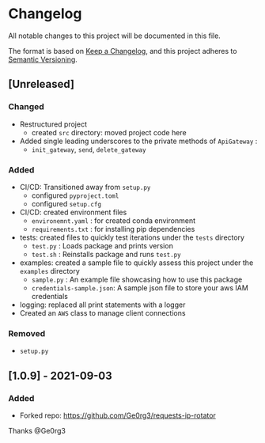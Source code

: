 # Changelog
All notable changes to this project will be documented in this file.

The format is based on [Keep a Changelog](https://keepachangelog.com/en/1.0.0/),
and this project adheres to [Semantic Versioning](https://semver.org/spec/v2.0.0.html).


## [Unreleased]
### Changed

- Restructured project
  - created `src` directory: moved project code here
- Added single leading underscores to the private methods of `ApiGateway` :
  - `init_gateway`, `send`, `delete_gateway`

### Added
- CI/CD: Transitioned away from `setup.py`
  - configured `pyproject.toml`
  - configured `setup.cfg`
- CI/CD: created environment files
  - `environemnt.yaml` : for created conda environment
  - `requirements.txt` : for installing pip dependencies
- tests: created files to quickly test iterations under the `tests` directory
    - `test.py` : Loads package and prints version
    - `test.sh` : Reinstalls package and runs `test.py`
- examples: created a sample file to quickly assess this project under the `examples` directory
  - `sample.py` : An example file showcasing how to use this package
  - `credentials-sample.json`: A sample json file to store your aws IAM credentials
- logging: replaced all print statements with a logger
- Created an `AWS` class to manage client connections

### Removed
- `setup.py`


## [1.0.9] - 2021-09-03
### Added

- Forked repo: https://github.com/Ge0rg3/requests-ip-rotator

Thanks @Ge0rg3